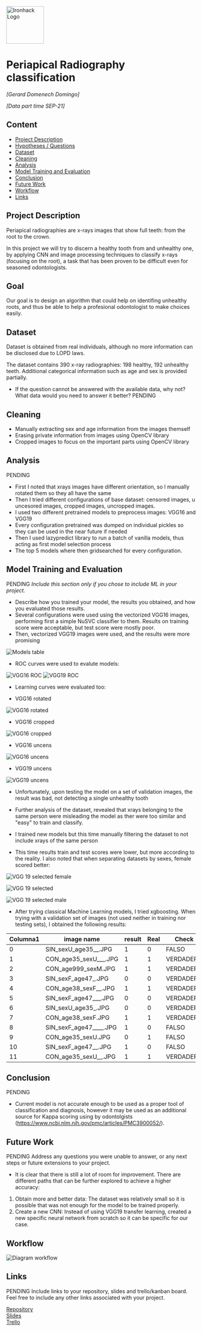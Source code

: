 

<img src="https://bit.ly/2VnXWr2" alt="Ironhack Logo" width="100"/>

# Periapical Radiography classification
*[Gerard Domenech Domingo]*

*[Data part time SEP-21]*

## Content
- [Project Description](#project-description)
- [Hypotheses / Questions](#hypotheses-questions)
- [Dataset](#dataset)
- [Cleaning](#cleaning)
- [Analysis](#analysis)
- [Model Training and Evaluation](#model-training-and-evaluation)
- [Conclusion](#conclusion)
- [Future Work](#future-work)
- [Workflow](#workflow)
- [Links](#links)

## Project Description 

Periapical radiographies are x-rays images that show full teeth: from the root to the crown.

In this project we will try to discern a healthy tooth from and unhealthy one, by applying CNN and image processing techniques to classify x-rays (focusing on the root), a task that has been proven to be difficult even for seasoned odontologists.

## Goal

Our goal is to design an algorithm that could help on identifing unhealthy roots, and thus be able to help a profesional odontologist to make choices easily.


## Dataset

Dataset is obtained from real individuals, although no more information can be disclosed due to LOPD laws.

The dataset contains 390 x-ray radiographies: 198 healthy, 192 unhealthy teeth.
Additional categorical information such as age and sex is provided partially.
 
* If the question cannot be answered with the available data, why not? What data would you need to answer it better? PENDING 

## Cleaning

- Manually extracting sex and age information from the images themself
- Erasing private information from images using OpenCV library
- Cropped images to focus on the important parts using OpenCV library


## Analysis
 PENDING

* First I noted that xrays images have different orientation, so I manually rotated them so they all have the same
* Then I tried different configurations of base dataset:  censored images, u uncesored images, cropped images, uncropped images.
* I used two different pretrained models to preprocess images: VGG16 and VGG19
* Every configuration pretrained was dumped on individual pickles so they can be used in the near future if needed
* Then I used lazypredict library to run a batch of vanilla models, thus acting as first model
selection process
* The top 5 models where then gridsearched for every configuration.



## Model Training and Evaluation

PENDING
*Include this section only if you chose to include ML in your project.*
* Describe how you trained your model, the results you obtained, and how you evaluated those results.
* Several configurations were used using the vectorized VGG16 images, performing first a simple NuSVC classifier to them. Results on training score were acceptable, but test score were mostly poor.
* Then, vectorized VGG19 images were used, and the results were more promising

<img src="https://github.com/GerardDD/PR_Final_PeriapicalRadiography_Classification/blob/main/Modelo/Models_table.png" alt="Models table" />

* ROC curves were used to evalute models:

<img src="https://github.com/GerardDD/PR_Final_PeriapicalRadiography_Classification/blob/main/Modelo/ROC_randomforest_vgg16.png" alt="VGG16 ROC" />

<img src="https://github.com/GerardDD/PR_Final_PeriapicalRadiography_Classification/blob/main/Modelo/ROC_randomforest_vgg19.png" alt="VGG19 ROC" />

* Learning curves were evaluated too:

- VGG16 rotated

<img src="https://github.com/GerardDD/PR_Final_PeriapicalRadiography_Classification/blob/main/Modelo/rotated_images_Lcurves.png" alt="VGG16 rotated" />

- VGG16 cropped

<img src="https://github.com/GerardDD/PR_Final_PeriapicalRadiography_Classification/blob/main/Modelo/croped_images_Lcurves.png" alt="VGG16 cropped" />

- VGG16 uncens

<img src="https://github.com/GerardDD/PR_Final_PeriapicalRadiography_Classification/blob/main/Modelo/uncensVGG16_images_Lcurves.png" alt="VGG16 uncens" />

- VGG19 uncens

<img src="https://github.com/GerardDD/PR_Final_PeriapicalRadiography_Classification/blob/main/Modelo/uncensVGG19_images_Lcurves.png" alt="VGG19 uncens" />

* Unfortunately, upon testing the model on a set of validation images, the result was bad, not detecting a single unhealthy tooth

* Further analysis of the dataset, revealed that xrays belonging to the same person were misleading the model as ther were too similar and "easy" to train and classify.

* I trained new models but this time manually filtering the dataset to not include xrays of the same person

* This time results train and test scores were lower, but more according to the reality. I also noted that when separating datasets by sexes, female scored better:

<img 
src="https://github.com/GerardDD/PR_Final_PeriapicalRadiography_Classification/blob/main/Modelo/ROC_randomforest_vgg19_selected_female.png" alt="VGG 19 selected female" />

<img 
src="https://github.com/GerardDD/PR_Final_PeriapicalRadiography_Classification/blob/main/Modelo/ROC_randomforest_selected_vgg19.png" alt="VGG 19 selected" />

<img 
src="https://github.com/GerardDD/PR_Final_PeriapicalRadiography_Classification/blob/main/Modelo/ROC_randomforest_vgg19_selected_male.png" alt="VGG 19 selected male" />


* After trying classical Machine Learning models, I tried xgboosting.
When trying with a validation set of images (not used neither in training nor testing sets),
I obtained the following results:

Columna1 | image name | result | Real |Check
---------|------------|--------|------|-----
|0|SIN_sexU_age35__.JPG|1|0|FALSO
|1|CON_age35_sexU___.JPG|1|1|VERDADERO
|2|CON_age999_sexM.JPG|1|1|VERDADERO
|3|SIN_sexF_age47_.JPG|0|0|VERDADERO
|4|CON_age38_sexF__.JPG|1|1|VERDADERO
|5|SIN_sexF_age47___.JPG|0|0|VERDADERO
|6|SIN_sexU_age35_.JPG|0|0|VERDADERO
|7|CON_age38_sexF.JPG|1|1|VERDADERO
|8|SIN_sexF_age47____.JPG|1|0|FALSO
|9|CON_age35_sexU.JPG|0|1|FALSO
|10|SIN_sexF_age47__.JPG|1|0|FALSO
|11|CON_age35_sexU__.JPG|1|1|VERDADERO


## Conclusion
PENDING

* Current model is not accurate enough to be used as a proper tool of classification and diagnosis,
however it may be used as an additional source for Kappa scoring using by odontolgists (https://www.ncbi.nlm.nih.gov/pmc/articles/PMC3900052/).



## Future Work
PENDING
Address any questions you were unable to answer, or any next steps or future extensions to your project.
* It is clear that there is still a lot of room for improvement. There are different paths that can be further explored to achieve a higher accuracy:
1) Obtain more and better data: The dataset was relatively small so it is possible that was not enough for the model to be trained properly.
2) Create a new CNN: Instead of using VGG19 transfer learning, created a new specific neural network from scratch so it can be specific for our case.

## Workflow

<img src="https://github.com/GerardDD/PR_Final_PeriapicalRadiography_Classification/blob/main/PR_Final_diagram.png" alt="Diagram workflow" />


## Links
PENDING
Include links to your repository, slides and trello/kanban board. Feel free to include any other links associated with your project.


[Repository](https://github.com/)  
[Slides](https://slides.com/)  
[Trello](https://trello.com/en)  
